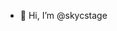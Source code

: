 - 👋 Hi, I’m @skycstage

<!---
skycstage/skycstage is a ✨ special ✨ repository because its `README.md` (this file) appears on your GitHub profile.
You can click the Preview link to take a look at your changes.
--->
